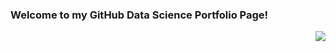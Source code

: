 <!-- <img align="right" src="https://visitor-badge.glitch.me/badge?page_id=MattithyahuData.MattithyahuData" />   -->

### Welcome to my GitHub Data Science Portfolio Page! 

<img align="right" src="https://visitor-badge.glitch.me/badge?page_id=MattithyahuData.MattithyahuData" />  

<!-- Domain: Natural Language Processing, Image Processing, Machine Learning, Deep Learning, Data Science, Data Wrangling, Data Visualization, and Data Warehousing.

Languages: Python, SQL, HTML, CSS, JavaScript, Ruby.

Framework: Flask, Ruby on Rails, AngularJS, React, Bootstrap.

Libraries & Tools: AWS EC2, AWS S3, Lambda Functions, NumPy, Pandas, Scikit-Learn, SciPy, Matplotlib, D3.js, PyTorch, Keras, NLTK, Sentry.

Data Analysis: Exploratory Data Analysis, Ensemble Methods, Strong Statistical Foundation, Model Development & Evaluation Metrics, Quantitative Methods, Google Analytics. -->

